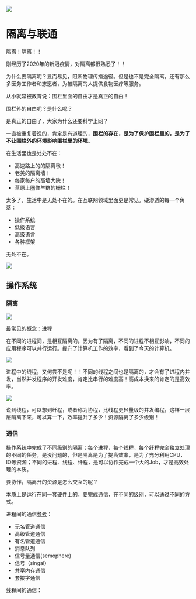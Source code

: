 ![](https://gitee.com/lidaming/assets/raw/master/weilan.jfif)

# 隔离与联通

隔离！隔离！！

刚经历了2020年的新冠疫情，对隔离都很熟悉了！！

为什么要隔离呢？显而易见，阻断物理传播途径。但是也不是完全隔离，还有那么多医务工作者和志愿者，为被隔离的人提供食物医疗等服务。

从小就常被教育说：围栏里面的自由才是真正的自由！

围栏外的自由呢？是什么呢？

是真正的自由了，大家为什么还要科学上网？

一直被重复着说的，肯定是有道理的，**围栏的存在，是为了保护围栏里的，是为了不让围栏外的环境影响围栏里的环境**。

在生活里也是处处不在：

- 高速路上的的隔离墩！
- 老美的隔离墙！
- 每家每户的高墙大院！
- 草原上圈住羊群的栅栏！

太多了，生活中是无处不在的。在互联网领域里面更是常见。硬渗透的每一个角落：

- 操作系统
- 低级语言
- 高级语言
- 各种框架

无处不在。

![](https://gitee.com/lidaming/assets/raw/master/haker.jpg)

## 操作系统

### 隔离

![](https://gitee.com/lidaming/assets/raw/master/process.jpg)

最常见的概念：进程

在不同的进程间，是相互隔离的。因为有了隔离，不同的进程不相互影响，不同的应用程序可以并行运行。提升了计算机工作的效率，看到了今天的计算机。

![](https://gitee.com/lidaming/assets/raw/master/thread.jpg)

进程中的线程，又何尝不是呢！！不同的线程之间也是隔离的，才会有了进程内并发，当然并发程序的开发难度，肯定比串行的难度高！高成本换来的肯定的是高效率。

![](https://gitee.com/lidaming/assets/raw/master/fiber.jpg)

说到线程，可以想到纤程，或者称为协程，比线程更轻量级的并发编程，这样一层层隔离下来，可以算一下，效率提升了多少！资源隔离了多少级别！



### 通信

操作系统中完成了不同级别的隔离；每个进程，每个线程，每个纤程完全独立处理的不同的任务，是没问题的，但是隔离是为了提高效率，是为了充分利用CPU，IO等资源；不同的进程、线程、纤程，是可以协作完成一个大的Job，才是高效处理的本质。

要协作，隔离开的资源是怎么交互的呢？

本质上是运行在同一套硬件上的，要完成通信，在不同的级别，可以通过不同的方式。

进程间的通信[参考](https://www.cnblogs.com/wxmdevelop/p/6855068.html)：

- 无名管道通信
- 高级管道通信
- 有名管道通信
- 消息队列
- 信号量通信(semophere)
- 信号（singal）
- 共享内存通信
- 套接字通信

线程间的通信：



